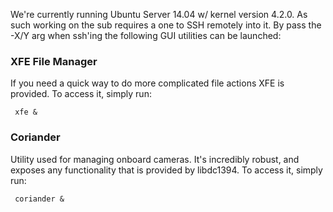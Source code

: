 We're currently running Ubuntu Server 14.04 w/ kernel version 4.2.0. As such working on the sub requires a one to SSH remotely into it. By pass the -X/Y arg when ssh'ing the following GUI utilities can be launched:

### XFE File Manager
If you need a quick way to do more complicated file actions XFE is provided. To access it, simply run: 

     xfe &

### Coriander 
Utility used for managing onboard cameras. It's incredibly robust, and exposes any functionality that is provided by libdc1394. To access it, simply run:
 
     coriander &
